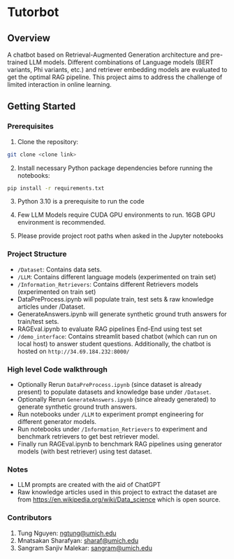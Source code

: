# Tutorbot
## Overview

A chatbot based on Retrieval-Augmented Generation architecture and pre-trained LLM models. Different combinations of Language models (BERT variants, Phi variants, etc.) and retriever embedding models are evaluated to get the optimal RAG pipeline. This project aims to address the challenge of limited interaction in online learning. 

## Getting Started

### Prerequisites

1. Clone the repository:
```bash
git clone <clone link>
```
2. Install necessary Python package dependencies before running the notebooks:
```bash
pip install -r requirements.txt
```
3. Python 3.10 is a prerequisite to run the code

4. Few LLM Models require CUDA GPU environments to run. 16GB GPU environment is recommended.
   
5. Please provide project root paths when asked in the Jupyter notebooks 

### Project Structure

- `/Dataset`: Contains data sets.
- `/LLM`:     Contains different language models (experimented on train set)
- `/Information_Retrievers`: Contains different Retrievers models (experimented on train set)
- DataPreProcess.ipynb will populate train, test sets & raw knowledge articles under /Dataset.
- GenerateAnswers.ipynb will generate synthetic ground truth answers for train/test sets.
- RAGEval.ipynb to evaluate RAG pipelines End-End using test set
- `/demo_interface`: Contains streamlit based chatbot (which can run on local host) to answer student questions. Additionally, the chatbot is hosted on `http://34.69.184.232:8000/`

### High level Code walkthrough

- Optionally Rerun `DataPreProcess.ipynb` (since dataset is already present) to populate datasets and knowledge base under `/Dataset`.
- Optionally Rerun `GenerateAnswers.ipynb` (since already generated) to generate synthetic ground truth answers.
- Run notebooks under `/LLM` to experiment prompt engineering for different generator models.
- Run notebooks under `/Information_Retrievers` to experiment and benchmark retrievers to get best retriever model.
- Finally run RAGEval.ipynb to benchmark RAG pipelines using generator models (with best retriever) using test dataset.

### Notes

- LLM prompts are created with the aid of ChatGPT
- Raw knowledge articles used in this project to extract the dataset are from https://en.wikipedia.org/wiki/Data_science which is open source.

### Contributors
1. Tung Nguyen: ngtung@umich.edu
2. Mnatsakan Sharafyan: sharaf@umich.edu
3. Sangram Sanjiv Malekar: sangram@umich.edu
